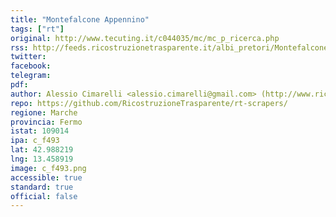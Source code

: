 ```yaml
---
title: "Montefalcone Appennino"
tags: ["rt"]
original: http://www.tecuting.it/c044035/mc/mc_p_ricerca.php
rss: http://feeds.ricostruzionetrasparente.it/albi_pretori/Montefalcone Appennino_feed.xml
twitter: 
facebook: 
telegram: 
pdf: 
author: Alessio Cimarelli <alessio.cimarelli@gmail.com> (http://www.ricostruzionetrasparente.it)
repo: https://github.com/RicostruzioneTrasparente/rt-scrapers/
regione: Marche
provincia: Fermo
istat: 109014
ipa: c_f493
lat: 42.988219
lng: 13.458919
image: c_f493.png
accessible: true
standard: true
official: false
---
```

